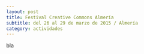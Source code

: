 ```yaml
---
layout: post
title: Festival Creative Commons Almería
subtitle: del 26 al 29 de marzo de 2015 / Almería
category: actividades
---
```

bla